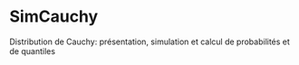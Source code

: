 # SimCauchy
 Distribution de Cauchy: présentation, simulation et calcul de probabilités et de quantiles
